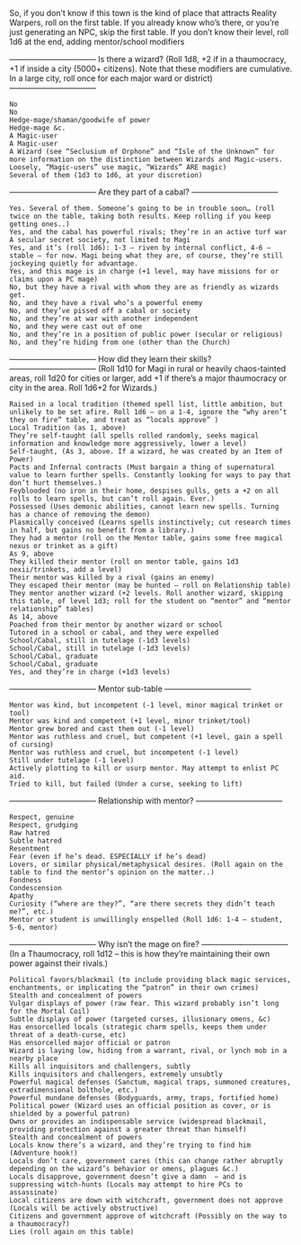 So, if you don’t know if this town is the kind of place that attracts Reality Warpers, roll on the first table. If you already know who’s there, or you’re just generating an NPC, skip the first table. If you don’t know their level, roll 1d6 at the end, adding mentor/school modifiers

———————————
Is there a wizard?  (Roll 1d8, +2 if in a thaumocracy, +1 if inside a city (5000+ citizens). Note that these modifiers are cumulative. In a large city, roll once  for each major ward or district)
———————————

    No
    No
    Hedge-mage/shaman/goodwife of power
    Hedge-mage &c.
    A Magic-user
    A Magic-user
    A Wizard (see “Seclusium of Orphone” and “Isle of the Unknown” for more information on the distinction between Wizards and Magic-users. Loosely, “Magic-users” use magic, “Wizards” ARE magic)
    Several of them (1d3 to 1d6, at your discretion)

———————————
Are they part of a cabal?
———————————

    Yes. Several of them. Someone’s going to be in trouble soon… (roll twice on the table, taking both results. Keep rolling if you keep getting ones..)
    Yes, and the cabal has powerful rivals; they’re in an active turf war
    A secular secret society, not limited to Magi
    Yes, and it’s (roll 1d6): 1-3 – riven by internal conflict, 4-6 – stable – for now. Magi being what they are, of course, they’re still jockeying quietly for advantage.
    Yes, and this mage is in charge (+1 level, may have missions for or claims upon a PC mage)
    No, but they have a rival with whom they are as friendly as wizards get.
    No, and they have a rival who’s a powerful enemy
    No, and they’ve pissed off a cabal or society
    No, and they’re at war with another independent
    No, and they were cast out of one
    No, and they’re in a position of public power (secular or religious)
    No, and they’re hiding from one (other than the Church)

———————————
How did they learn their skills?
———————————
(Roll 1d10 for Magi in rural or heavily chaos-tainted areas, roll 1d20 for cities or larger, add +1 if there’s a major thaumocracy or city in the area. Roll 1d6+2 for Wizards.)

    Raised in a local tradition (themed spell list, little ambition, but unlikely to be set afire. Roll 1d6 – on a 1-4, ignore the “why aren’t they on fire” table, and treat as “locals approve” )
    Local Tradition (as 1, above)
    They’re self-taught (all spells rolled randomly, seeks magical information and knowledge more aggressively, lower a level)
    Self-taught, (As 3, above. If a wizard, he was created by an Item of Power)
    Pacts and Infernal contracts (Must bargain a thing of supernatural value to learn further spells. Constantly looking for ways to pay that don’t hurt themselves.)
    Feyblooded (no iron in their home, despises gulls, gets a +2 on all rolls to learn spells, but can’t roll again. Ever.)
    Possessed (Uses demonic abilities, cannot learn new spells. Turning has a chance of removing the demon)
    Plasmically conceived (Learns spells instinctively; cut research times in half, but gains no benefit from a library.)
    They had a mentor (roll on the Mentor table, gains some free magical nexus or trinket as a gift)
    As 9, above
    They killed their mentor (roll on mentor table, gains 1d3 nexii/trinkets, add a level)
    Their mentor was killed by a rival (gains an enemy)
    They escaped their mentor (may be hunted – roll on Relationship table)
    They mentor another wizard (+2 levels. Roll another wizard, skipping this table, of level 1d3; roll for the student on “mentor” and “mentor relationship” tables)
    As 14, above
    Poached from their mentor by another wizard or school
    Tutored in a school or cabal, and they were expelled
    School/Cabal, still in tutelage (-1d3 levels)
    School/Cabal, still in tutelage (-1d3 levels)
    School/Cabal, graduate
    School/Cabal, graduate
    Yes, and they’re in charge (+1d3 levels)

———————————
Mentor sub-table
———————————

    Mentor was kind, but incompetent (-1 level, minor magical trinket or tool)
    Mentor was kind and competent (+1 level, minor trinket/tool)
    Mentor grew bored and cast them out (-1 level)
    Mentor was ruthless and cruel, but competent (+1 level, gain a spell of cursing)
    Mentor was ruthless and cruel, but incompetent (-1 level)
    Still under tutelage (-1 level)
    Actively plotting to kill or usurp mentor. May attempt to enlist PC aid.
    Tried to kill, but failed (Under a curse, seeking to lift)

———————————
Relationship with mentor?
———————————

    Respect, genuine
    Respect, grudging
    Raw hatred
    Subtle hatred
    Resentment
    Fear (even if he’s dead. ESPECIALLY if he’s dead)
    Lovers, or similar physical/metaphysical desires. (Roll again on the table to find the mentor’s opinion on the matter..)
    Fondness
    Condescension
    Apathy
    Curiosity (“where are they?”, “are there secrets they didn’t teach me?”, etc.)
    Mentor or student is unwillingly enspelled (Roll 1d6: 1-4 – student, 5-6, mentor)

———————————
Why isn’t the mage on fire?
———————————
(In a Thaumocracy, roll 1d12 – this is how they’re maintaining their own power against their rivals.)

    Political favors/blackmail (to include providing black magic services, enchantments, or implicating the “patron” in their own crimes)
    Stealth and concealment of powers
    Vulgar displays of power (raw fear. This wizard probably isn’t long for the Mortal Coil)
    Subtle displays of power (targeted curses, illusionary omens, &c)
    Has ensorcelled locals (strategic charm spells, keeps them under threat of a death-curse, etc)
    Has ensorcelled major official or patron
    Wizard is laying low, hiding from a warrant, rival, or lynch mob in a nearby place
    Kills all inquisitors and challengers, subtly
    Kills inquisitors and challengers, extremely unsubtly
    Powerful magical defenses (Sanctum, magical traps, summoned creatures, extradimensional bolthole, etc.)
    Powerful mundane defenses (Bodyguards, army, traps, fortified home)
    Political power (Wizard uses an official position as cover, or is shielded by a powerful patron)
    Owns or provides an indispensable service (widespread blackmail, providing protection against a greater threat than himself)
    Stealth and concealment of powers
    Locals know there’s a wizard, and they’re trying to find him (Adventure hook!)
    Locals don’t care, government cares (this can change rather abruptly depending on the wizard’s behavior or omens, plagues &c.)
    Locals disapprove, government doesn’t give a damn  – and is suppressing witch-hunts (Locals may attempt to hire PCs to assassinate)
    Local citizens are down with witchcraft, government does not approve (Locals will be actively obstructive)
    Citizens and government approve of witchcraft (Possibly on the way to a thaumocracy?)
    Lies (roll again on this table)
